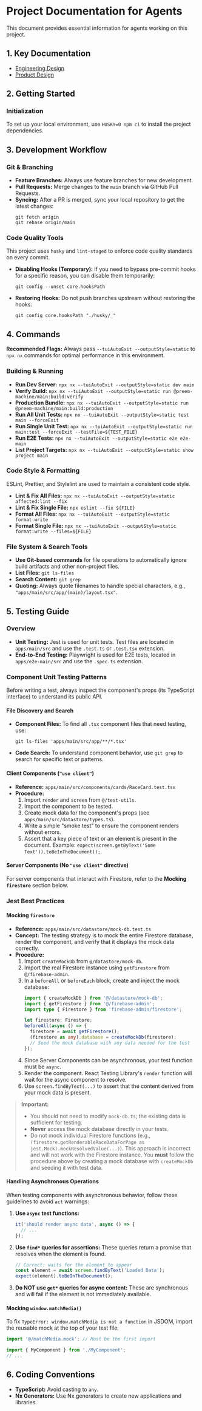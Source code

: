 # Project Documentation for Agents

This document provides essential information for agents working on this project.

## 1. Key Documentation

- [Engineering Design](docs/eng-design.md)
- [Product Design](docs/product-design.md)

## 2. Getting Started

### Initialization

To set up your local environment, use `HUSKY=0 npm ci` to install the project dependencies.

## 3. Development Workflow

### Git & Branching

- **Feature Branches:** Always use feature branches for new development.
- **Pull Requests:** Merge changes to the `main` branch via GitHub Pull Requests.
- **Syncing:** After a PR is merged, sync your local repository to get the latest changes:
  ```shell
  git fetch origin
  git rebase origin/main
  ```

### Code Quality Tools

This project uses `husky` and `lint-staged` to enforce code quality standards on every commit.

- **Disabling Hooks (Temporary):** If you need to bypass pre-commit hooks for a specific reason, you can disable them temporarily:
  ```shell
  git config --unset core.hooksPath
  ```
- **Restoring Hooks:** Do not push branches upstream without restoring the hooks:
  ```shell
  git config core.hooksPath "./husky/_"
  ```

## 4. Commands

**Recommended Flags:** Always pass `--tuiAutoExit --outputStyle=static` to `npx nx` commands for optimal performance in this environment.

### Building & Running

- **Run Dev Server:** `npx nx --tuiAutoExit --outputStyle=static dev main`
- **Verify Build:** `npx nx --tuiAutoExit --outputStyle=static run @preem-machine/main:build:verify`
- **Production Bundle:** `npx nx --tuiAutoExit --outputStyle=static run @preem-machine/main:build:production`
- **Run All Unit Tests:** `npx nx --tuiAutoExit --outputStyle=static test main --forceExit`
- **Run Single Unit Test:** `npx nx --tuiAutoExit --outputStyle=static run main:test --forceExit --testFile=${TEST_FILE}`
- **Run E2E Tests:** `npx nx --tuiAutoExit --outputStyle=static e2e e2e-main`
- **List Project Targets:** `npx nx --tuiAutoExit --outputStyle=static show project main`

### Code Style & Formatting

ESLint, Prettier, and Stylelint are used to maintain a consistent code style.

- **Lint & Fix All Files:** `npx nx --tuiAutoExit --outputStyle=static affected:lint --fix`
- **Lint & Fix Single File:** `npx eslint --fix ${FILE}`
- **Format All Files:** `npx nx --tuiAutoExit --outputStyle=static format:write`
- **Format Single File:** `npx nx --tuiAutoExit --outputStyle=static format:write --files=${FILE}`

### File System & Search Tools

- **Use Git-based commands** for file operations to automatically ignore build artifacts and other non-project files.
- **List Files:** `git ls-files`
- **Search Content:** `git grep`
- **Quoting:** Always quote filenames to handle special characters, e.g., `"apps/main/src/app/(main)/layout.tsx"`.

## 5. Testing Guide

### Overview

- **Unit Testing:** Jest is used for unit tests. Test files are located in `apps/main/src` and use the `.test.ts` or `.test.tsx` extension.
- **End-to-End Testing:** Playwright is used for E2E tests, located in `apps/e2e-main/src` and use the `.spec.ts` extension.

### Component Unit Testing Patterns

Before writing a test, always inspect the component's props (its TypeScript interface) to understand its public API.

#### File Discovery and Search

- **Component Files:** To find all `.tsx` component files that need testing, use:
  ```shell
  git ls-files 'apps/main/src/app/**/*.tsx'
  ```
- **Code Search:** To understand component behavior, use `git grep` to search for specific text or patterns.

#### Client Components (`"use client"`)

- **Reference:** `apps/main/src/components/cards/RaceCard.test.tsx`
- **Procedure:**
    1.  Import `render` and `screen` from `@/test-utils`.
    2.  Import the component to be tested.
    3.  Create mock data for the component's props (see `apps/main/src/datastore/types.ts`).
    4.  Write a simple "smoke test" to ensure the component renders without errors.
    5.  Assert that a key piece of text or an element is present in the document. Example: `expect(screen.getByText('Some Text')).toBeInTheDocument();`.

#### Server Components (No `"use client"` directive)

For server components that interact with Firestore, refer to the **Mocking `firestore`** section below.

### Jest Best Practices

#### Mocking `firestore`

- **Reference:** `apps/main/src/datastore/mock-db.test.ts`
- **Concept:** The testing strategy is to mock the entire Firestore database, render the component, and verify that it displays the mock data correctly.
- **Procedure:**
    1.  Import `createMockDb` from `@/datastore/mock-db`.
    2.  Import the real Firestore instance using `getFirestore` from `@/firebase-admin`.
    3.  In a `beforeAll` or `beforeEach` block, create and inject the mock database:
        ```typescript
        import { createMockDb } from '@/datastore/mock-db';
        import { getFirestore } from '@/firebase-admin';
        import type { Firestore } from 'firebase-admin/firestore';

        let firestore: Firestore;
        beforeAll(async () => {
          firestore = await getFirestore();
          (firestore as any).database = createMockDb(firestore);
          // Seed the mock database with any data needed for the test
        });
        ```
    4.  Since Server Components can be asynchronous, your test function must be `async`.
    5.  Render the component. React Testing Library's `render` function will wait for the async component to resolve.
    6.  Use `screen.findByText(...)` to assert that the content derived from your mock data is present.

> **Important:**
> - You should not need to modify `mock-db.ts`; the existing data is sufficient for testing.
> - **Never** access the mock database directly in your tests.
> - Do not mock individual Firestore functions (e.g., `(firestore.getRenderableRaceDataForPage as jest.Mock).mockResolvedValue(...)`). This approach is incorrect and will not work with the Firestore instance. You **must** follow the procedure above by creating a mock database with `createMockDb` and seeding it with test data.

#### Handling Asynchronous Operations

When testing components with asynchronous behavior, follow these guidelines to avoid `act` warnings:

1.  **Use `async` test functions:**
    ```typescript
    it('should render async data', async () => {
      // ...
    });
    ```
2.  **Use `find*` queries for assertions:** These queries return a promise that resolves when the element is found.
    ```typescript
    // Correct: waits for the element to appear
    const element = await screen.findByText('Loaded Data');
    expect(element).toBeInTheDocument();
    ```
3.  **Do NOT use `get*` queries for async content:** These are synchronous and will fail if the element is not immediately available.

#### Mocking `window.matchMedia()`

To fix `TypeError: window.matchMedia is not a function` in JSDOM, import the reusable mock at the top of your test file:

```typescript
import '@/matchMedia.mock'; // Must be the first import

import { MyComponent } from './MyComponent';
// ...
```

## 6. Coding Conventions

- **TypeScript:** Avoid casting to `any`.
- **Nx Generators:** Use Nx generators to create new applications and libraries.
